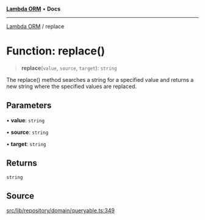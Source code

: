 [**Lambda ORM**](../README.md) • **Docs**

***

[Lambda ORM](../README.md) / replace

# Function: replace()

> **replace**(`value`, `source`, `target`): `string`

The replace() method searches a string for a specified value and returns a new string where the specified values are replaced.

## Parameters

• **value**: `string`

• **source**: `string`

• **target**: `string`

## Returns

`string`

## Source

[src/lib/repository/domain/queryable.ts:349](https://github.com/lambda-orm/lambdaorm-base/blob/e3a7772bb5fa4082532c38729067cbcb8dfa89b9/src/lib/repository/domain/queryable.ts#L349)
